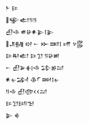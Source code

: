 <div class='block'>
<div class='line'>𒈨 𒄿</div>
<div class='line'>𒊌𒅗𒀀𒀀</div>
<div class='line'>𒌷𒈾 𒌑𒄩𒀭𒉌𒋙𒉌</div>
<div class='line'>𒂗𒉆 𒊭 𒀸 𒁍𒌅𒋙 𒋬 𒆳𒌵</div>
<div class='line'>𒄿𒊑𒅗 𒄿𒋛 𒀀𒄩𒅖</div>
<div class='line'>𒀸 𒌷𒅕𒈬𒈾 𒁉𒂊𒁺</div>
<div class='line'>𒀭𒉡𒋆 𒆠𒇲𒇷𒋙𒉡</div>
<div class='line'>𒀀𒈾 𒌷𒂦𒌋𒌋𒁺</div>
<div class='line'>𒄿𒋛𒅀𒈠</div>
<div class='line'>𒉌 𒄯</div>
</div>